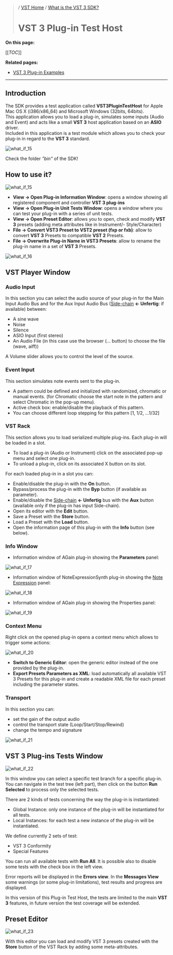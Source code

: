 >/ [VST Home](/Index.md) / [What is the VST 3 SDK?](../What+is+the+VST+3+SDK/Index.md)
>
># VST 3 Plug-in Test Host

**On this page:**

[[_TOC_]]

**Related pages:**

- [VST 3 Plug-in Examples](../What+is+the+VST+3+SDK/Plug-in+Examples.md)

---

## Introduction

The SDK provides a test application called **VST3PluginTestHost** for Apple Mac OS X (i386/x86_64) and Microsoft Windows (32bits, 64bits).<br>
This application allows you to load a plug-in, simulates some inputs (Audio and Event) and acts like a small **VST 3** host application based on an **ASIO** driver.<br>
Included in this application is a test module which allows you to check your plug-in in regard to the **VST 3** standard.

![what_if_15](/resources/what_is_15.jpg)

Check the folder *"bin"* of the SDK!

## How to use it?

![what_if_15](/resources/what_is_15.jpg)

- **View -> Open Plug-in Information Window**: opens a window showing all registered component and controller **VST 3 plug-ins**
- **View -> Open Plug-in Unit Tests Window**: opens a window where you can test your plug-in with a series of unit tests.
- **View -> Open Preset Editor**: allows you to open, check and modify **VST 3** presets (adding meta attributes like in Instrument/- Style/Character)
- **File -> Convert VST3 Preset to VST2 preset (fxp or fxb)**: allow to convert **VST 3** Presets to compatible **VST 2** Presets.
- **File -> Overwrite Plug-in Name in VST3 Presets**: allow to rename the plug-in name in a set of **VST 3** Presets.

![what_if_16](/resources/what_is_16.jpg)

## VST Player Window

### Audio Input

In this section you can select the audio source of your plug-in for the Main Input Audio Bus and for the Aux Input Audio Bus ([Side-chain](../FAQ/Index.md) **<- Unfertig**: if available) between:
- A sine wave
- Noise
- Silence
- ASIO Input (first stereo)
- An Audio File (in this case use the browser (... button) to choose the file (wave, aiff))

A Volume slider allows you to control the level of the source.

### Event Input

This section simulates note events sent to the plug-in.
- A pattern could be defined and initialized with randomized, chromatic or manual events. (for Chromatic choose the start note in the pattern and select Chromatic in the pop-up menu).
- Active check box: enable/disable the playback of this pattern.
- You can choose different loop stepping for this pattern [1, 1/2, ...1/32]

### VST Rack

This section allows you to load serialized multiple plug-ins. Each plug-in will be loaded in a slot.
- To load a plug-in (Audio or Instrument) click on the associated pop-up menu and select one plug-in.
- To unload a plug-in, click on its associated X button on its slot.

For each loaded plug-in in a slot you can:
- Enable/disable the plug-in with the **On** button.
- Bypass/process the plug-in with the **Byp** button (if available as parameter).
- Enable/disable the [Side-chain](../FAQ/Index.md) **<- Unfertig** bus with the **Aux** button (available only if the plug-in has input Side-chain).
- Open its editor with the **Edit** button.
- Save a Preset with the **Store** button.
- Load a Preset with the **Load** button.
- Open the information page of this plug-in with the **Info** button (see below).

### Info Window

- Information window of AGain plug-in showing the **Parameters** panel:

![what_if_17](/resources/what_is_17.jpg)

- Information window of NoteExpressionSynth plug-in showing the [Note Expression](../Technical+Documentation/Change+History/3.5.0/INoteExpressionController.md) panel:

![what_if_18](/resources/what_is_18.jpg)

- Information window of AGain plug-in showing the Properties panel:

![what_if_19](/resources/what_is_19.jpg)

### Context Menu

Right click on the opened plug-in opens a context menu which allows to trigger some actions:

![what_if_20](/resources/what_is_20.jpg)

- **Switch to Generic Editor**: open the generic editor instead of the one provided by the plug-in.
- **Export Presets Parameters as XML**:  load automatically all available VST 3 Presets for this plug-in and create a readable XML file for each preset including the parameter states.

### Transport

In this section you can:
- set the gain of the output audio
- control the transport state (Loop/Start/Stop/Rewind)
- change the tempo and signature

![what_if_21](/resources/what_is_21.jpg)

## VST 3 Plug-ins Tests Window

![what_if_22](/resources/what_is_22.jpg)

In this window you can select a specific test branch for a specific plug-in. You can navigate in the test tree (left part), then click on the button **Run Selected** to process only the selected tests.

There are 2 kinds of tests concerning the way the plug-in is instantiated:
- Global Instance: only one instance of the plug-in will be instantiated for all tests.
- Local Instances: for each test a new instance of the plug-in will be instantiated.

We define currently 2 sets of test:
- VST 3 Conformity
- Special Features

You can run all available tests with **Run All**. It is possible also to disable some tests with the check box in the left view.

Error reports will be displayed in the **Errors view**. In the **Messages View** some warnings (or some plug-in limitations), test results and progress are displayed.

In this version of this Plug-in Test Host, the tests are limited to the main **VST 3** features, in future version the test coverage will be extended.

## Preset Editor

![what_if_23](/resources/what_is_23.jpg)

With this editor you can load and modify VST 3 presets created with the **Store** button of the VST Rack by adding some meta-attributes.